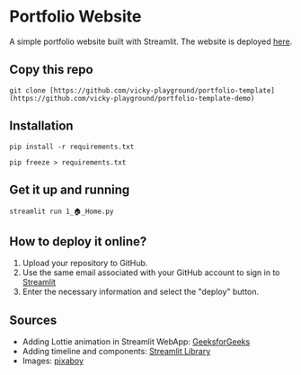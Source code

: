 # Portfolio Website
A simple portfolio website built with Streamlit. The website is deployed [here](https://vicky-playground-portfolio-template-1--home-ehxx2f.streamlit.app/).

## Copy this repo
```
git clone [https://github.com/vicky-playground/portfolio-template](https://github.com/vicky-playground/portfolio-template-demo)
```
## Installation
```
pip install -r requirements.txt
```

```
pip freeze > requirements.txt
```

## Get it up and running
```
streamlit run 1_🏠_Home.py
```

## How to deploy it online?
1.  Upload your repository to GitHub. 
2. Use the same email associated with your GitHub account to sign in to [Streamlit](https://streamlit.io/)
3. Enter the necessary information and select the "deploy" button.

## Sources
* Adding Lottie animation in Streamlit WebApp: [GeeksforGeeks](https://www.geeksforgeeks.org/adding-lottie-animation-in-streamlit-webapp/)
* Adding timeline and components: [Streamlit Library](https://docs.streamlit.io/library)
* Images: [pixaboy](https://pixabay.com/)
